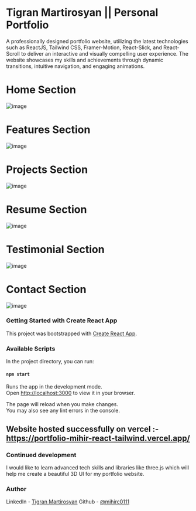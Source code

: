
# Tigran Martirosyan || Personal Portfolio
A professionally designed portfolio website, utilizing the latest technologies such as ReactJS, Tailwind CSS, Framer-Motion, React-Slick, and React-Scroll to deliver an interactive and visually compelling user experience. The website showcases my skills and achievements through dynamic transitions, intuitive navigation, and engaging animations.

# Home Section
![image](https://github.com/mihirc0111/Portfolio-Mihir-React-Tailwind/assets/84846378/9350e1a5-5546-4aba-b648-95806967fb10)

# Features Section
![image](https://github.com/mihirc0111/Portfolio-Mihir-React-Tailwind/assets/84846378/4d765cae-68fd-48ef-b4c1-4ff92d5e94db)

# Projects Section
![image](https://github.com/mihirc0111/Portfolio-Mihir-React-Tailwind/assets/84846378/0a0157d2-fe8c-4ac6-b140-3293fca6721f)

# Resume Section
![image](https://github.com/mihirc0111/Portfolio-Mihir-React-Tailwind/assets/84846378/daf0c883-3ecd-490e-9f11-35aa83ba090b)

# Testimonial Section
![image](https://github.com/mihirc0111/Portfolio-Mihir-React-Tailwind/assets/84846378/7fccc637-8c20-44fb-acea-b9a913868fd6)

# Contact Section
![image](https://github.com/mihirc0111/Portfolio-Mihir-React-Tailwind/assets/84846378/7bae7e64-8607-4962-8e56-0bbd685501eb)

### Getting Started with Create React App

This project was bootstrapped with [Create React App](https://github.com/facebook/create-react-app).

### Available Scripts

In the project directory, you can run:

#### `npm start`

Runs the app in the development mode.\
Open [http://localhost:3000](http://localhost:3000) to view it in your browser.

The page will reload when you make changes.\
You may also see any lint errors in the console.


## Website hosted successfully on vercel :- https://portfolio-mihir-react-tailwind.vercel.app/ 

### Continued development
I would like to learn advanced tech skills and libraries like three.js which will help me create a beautiful 3D UI for my portfolio website.

### Author

LinkedIn - [Tigran Martirosyan](https://www.linkedin.com/in/mihir-chavan-643615234/)
Github - [@mihirc0111](https://github.com/mihirc0111)
